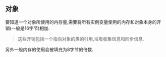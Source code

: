 
## 对象
要知道一个对象所使用的内存量,需要将所有实例变量使用的内存和对象本身的开销(一般是16字节)相加.
> 这些开销包括一个指向对象的类的引用,垃圾收集信息和同步信息.

另外一般内存的使用会被填充为8字节的倍数.

